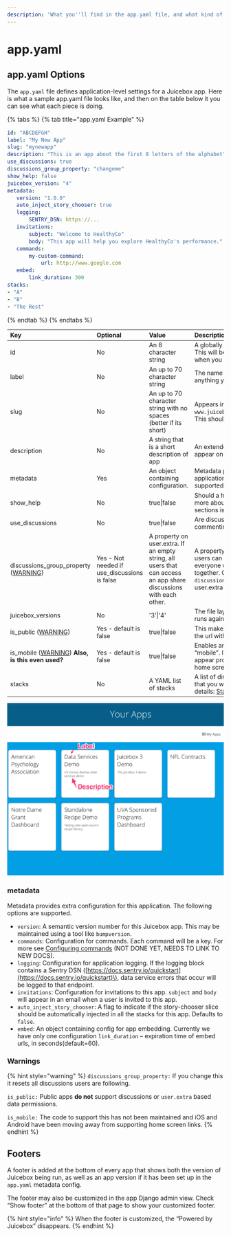 ```yaml
---
description: 'What you''ll find in the app.yaml file, and what kind of options you have'
---
```


# app.yaml

## app.yaml Options

The `app.yaml` file defines application-level settings for a Juicebox app. Here is what a sample app.yaml file looks like, and then on the table below it you can see what each piece is doing.

{% tabs %}
{% tab title="app.yaml Example" %}
```yaml
id: "ABCDEFGH"
label: "My New App"
slug: "mynewapp"
description: "This is an app about the first 8 letters of the alphabet"
use_discussions: true
discussions_group_property: "changeme"
show_help: false
juicebox_version: "4"
metadata:
   version: "1.0.0"
   auto_inject_story_chooser: true
   logging:
       SENTRY_DSN: https://...
   invitations:
       subject: "Welcome to HealthyCo"
       body: "This app will help you explore HealthyCo's performance."
   commands:
       my-custom-command:
           url: http://www.google.com
   embed:
       link_duration: 300
stacks:
- "A"
- "B"
- "The Rest"
```
{% endtab %}
{% endtabs %}

| Key | Optional | Value | Description |
| :--- | :--- | :--- | :--- |
| id | No | An 8 character string | A globally unique id across all Juicebox apps. This will be assigned for you automatically when you run `jb create {appname}` |
| label | No | An up to 70 character string | The name of your new app. This can be anything you want up to 70 characters. |
| slug | No | An up to 70 character string with no spaces \(better if its short\) | Appears in the url for the stack like `www.juiceboxdata.com/{appslug}/{stackslug}/.` This should be unique among all apps. |
| description | No | A string that is a short description of app | An extended description of your app. This will appear on the app home page. |
| metadata | Yes | An object containing configuration. | Metadata provides extra configuration for this application. The following options are supported. More info and options are [here](app.yaml.md#metadata). |
| show\_help | No | true\|false | Should a help link be displayed for this app. For more about help see [Building help](https://docs.juiceboxdata.com/projects/juicebox/topics/guidance/help.html#building-help). \(this sections isn't done yet\) |
| use\_discussions | No | true\|false | Are discussions enabled in this app? \(in app commenting\) |
| discussions\_group\_property \([WARNING](app.yaml.md#warnings)\) | Yes - Not needed if use\_discussions is false | A property  on user.extra. If an empty string, all users that can access an app share discussions with each other. | A property of `user.extra` that controls who users can talk to in discussions. If blank, everyone with access to the app can discuss together. Only users who share the same `discussions_group_property` value in their user.extra can share discussions. |
| juicebox\_versions | No | '3'\|'4' | The file layout and engine this Juicebox app runs against. [Juicebox File Layout](juicebox-file-structure.md) |
| is\_public \([WARNING](app.yaml.md#warnings)\) | Yes - default is false | true\|false | This makes an app available to anyone who hits the url without requiring them to be logged in. |
| is\_mobile \([WARNING](app.yaml.md#warnings)\) **Also, is this even used?**  | Yes - default is false | true\|false | Enables an application to be tagged as “mobile”. In this case an extra popup will appear prompting users to save the app to their home screen on a iOS or Android device. |
| stacks | No | A YAML list of stacks | A list of directories containing stack definitions that you want to appear in this app. More details: [Stacks](stacks/). |

![This is how your label and description appear on your home page](../.gitbook/assets/your_apps1.png)

### metadata

Metadata provides extra configuration for this application. The following options are supported.

* `version`: A semantic version number for this Juicebox app. This may be maintained using a tool like `bumpversion`.
* `commands`: Configuration for commands. Each command will be a key. For more see [Configuring commands](https://docs.juiceboxdata.com/projects/juicebox/topics/interactivity/slice_commands.html#configuring-commands) \(NOT DONE YET, NEEDS TO LINK TO NEW DOCS\).
* `logging`: Configuration for application logging. If the logging block contains a Sentry DSN \([https://docs.sentry.io/quickstart](https://docs.sentry.io/quickstart)\), data service errors that occur will be logged to that endpoint.
* `invitations`: Configuration for invitations to this app. `subject` and `body` will appear in an email when a user is invited to this app.
* `auto_inject_story_chooser`: A flag to indicate if the story-chooser slice should be automatically injected in all the stacks for this app. Defaults to `false`.
* `embed`: An object containing config for app embedding. Currently we have only one configuration `link_duration` – expiration time of embed urls, in seconds\(default=60\).

### Warnings

{% hint style="warning" %}
`discussions_group_property:` If you change this it resets all discussions users are following.

`is_public:` Public apps **do not** support discussions or `user.extra` based data permissions.

`is_mobile:` The code to support this has not been maintained and iOS and Android have been moving away from supporting home screen links.
{% endhint %}

## Footers

A footer is added at the bottom of every app that shows both the version of Juicebox being run, as well as an app version if it has been set up in the `app.yaml` metadata config.

The footer may also be customized in the app Django admin view. Check “Show footer” at the bottom of that page to show your customized footer.

{% hint style="info" %}
When the footer is customized, the “Powered by Juicebox” disappears.
{% endhint %}

